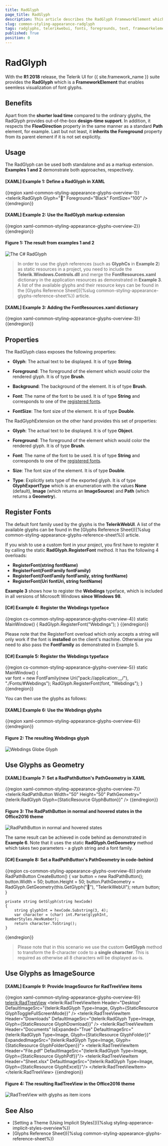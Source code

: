 ```yaml
---
title: RadGlyph
page_title: RadGlyph
description: This article describes the RadGlyph FrameworkElement which enables seemless visualization of font glyphs.
slug: common-styling-appearance-radglyph
tags: radglyphs, telerikwebui, fonts, foregrounds, text, frameworkelement, design, time
published: True
position: 0
---
```


# RadGlyph

With the **R1 2018** release, the Telerik UI for {{ site.framework_name }} suite provides the **RadGlyph** which is a **FrameworkElement** that enables seemless visualization of font glyphs.

## Benefits

Apart from the **shorter load time** compared to the ordinary glyphs, the RadGlyph provides out-of-the-box **design-time support**. In addition, it respects the **FlowDirection** property in the same manner as a standard **Path** element, for example. Last but not least, it **inherits the Foreground** property from its parent element if it is not set explicitly.

## Usage

The RadGlyph can be used both standalone and as a markup extension. **Examples 1 and 2** demonstrate both approaches, respectively.

#### __[XAML] Example 1: Define a RadGlyph in XAML__

{{region xaml-common-styling-appearance-glyphs-overview-1}}
	<telerik:RadGlyph Glyph="&#xe91e;" Foreground="Black" FontSize="100" />
{{endregion}}

#### __[XAML] Example 2: Use the RadGlyph markup extension__

{{region xaml-common-styling-appearance-glyphs-overview-2}}
	<Image Source="{telerik:RadGlyph Glyph={StaticResource GlyphCs}, Foreground=Black}" />
{{endregion}}

#### Figure 1: The result from examples 1 and 2

![The C# RadGlyph](images/radglyph-1.png)

> In order to use the glyph references (such as **GlyphCs** in **Example 2**) as static resources in a project, you need to include the **Telerik.Windows.Controls.dll** and merge the **FontResources.xaml** dictionary in the application resources as demonstrated in **Example 3**. A list of the available glyphs and their resource keys can be found in the [Glyphs Reference Sheet]({%slug common-styling-appearance-glyphs-reference-sheet%}) article.

#### __[XAML] Example 3: Adding the FontResources.xaml dictionary__
{{region xaml-common-styling-appearance-glyphs-overview-3}}
	<ResourceDictionary Source="/Telerik.Windows.Controls;component/Themes/FontResources.xaml"/> 
{{endregion}}

## Properties

The RadGlyph class exposes the following properties:

* **Glyph**: The actual text to be displayed. It is of type **String**.

* **Foreground**: The foreground of the element which would color the rendered glyph. It is of type **Brush**.

* **Background**: The background of the element. It is of type **Brush**.

* **Font**: The name of the font to be used. It is of type **String** and corresponds to one of the [registered fonts](#register-fonts).

* **FontSize**: The font size of the element. It is of type **Double**.

The RadGlyphExtension on the other hand provides this set of properties:

* **Glyph**: The actual text to be displayed. It is of type **Object**.

* **Foreground**: The foreground of the element which would color the rendered glyph. It is of type **Brush**.

* **Font**: The name of the font to be used. It is of type **String** and corresponds to one of the [registered fonts](#register-fonts).

* **Size**: The font size of the element. It is of type **Double**.

* **Type**: Explicitly sets type of the exported glyph. It is of type **GlyphExportType** which is an enumeration with the values **None** (default), **Image** (which returns an **ImageSource**) and **Path** (which returns a **Geometry**).

## Register Fonts

The default font family used by the glyphs is the **TelerikWebUI**. A list of the available glyphs can be found in the [Glyphs Reference Sheet]({%slug common-styling-appearance-glyphs-reference-sheet%}) article.

If you wish to use a custom font in your project, you first have to register it by calling the static **RadGlyph.RegisterFont** method. It has the following 4 overloads:

* **RegisterFont(string fontName)**
* **RegisterFont(FontFamily fontFamily)**
* **RegisterFont(FontFamily fontFamily, string fontName)**
* **RegisterFont(Uri fontUri, string fontName)**

**Example 3** shows how to register the **Webdings** typeface, which is included in all versions of Microsoft Windows **since Windows 98**.

#### __[C#] Example 4: Register the Webdings typeface__

{{region cs-common-styling-appearance-glyphs-overview-4}}
	static MainWindow()
	{
		RadGlyph.RegisterFont("Webdings");
	}
{{endregion}}

Please note that the RegisterFont overload which only accepts a string will only work if the font is **installed** on the client's machine. Otherwise you need to also pass the **FontFamily** as demonstrated in Example 5.

#### __[C#] Example 5: Register the Webdings typeface__

{{region cs-common-styling-appearance-glyphs-overview-5}}
	static MainWindow()
	{            
		var font = new FontFamily(new Uri("pack://application:,,,/"), "./Fonts/#Webdings");
		RadGlyph.RegisterFont(font, "Webdings");
	}
{{endregion}}

You can then use the glyphs as follows:

#### __[XAML] Example 6: Use the Webdings glyphs__

{{region xaml-common-styling-appearance-glyphs-overview-6}}
	<Path Data="{telerik:RadGlyph Font=Webdings, Glyph=&#x00fc;}" Fill="{telerik:Office2016Resource ResourceKey=IconBrush}" Width="50" Height="50" Stretch="Uniform" />
{{endregion}}

#### Figure 2: The resulting Webdings glyph

![Webdings Globe Glyph](images/radglyph-2.png)

## Use Glyphs as Geometry

#### __[XAML] Example 7: Set a RadPathButton's PathGeometry in XAML__

{{region xaml-common-styling-appearance-glyphs-overview-7}}
	<telerik:RadPathButton Width="50" Height="50" PathGeometry="{telerik:RadGlyph Glyph={StaticResource GlyphButton}}" />
{{endregion}}

#### Figure 3: The RadPathButton in normal and hovered states in the Office2016 theme

![RadPathButton in normal and hovered states](images/radglyph-3.png)

The same result can be achieved in code behind as demonstrated in **Example 6**. Note that it uses the static **RadGlyph.GetGeometry** method which takes two parameters - a glyph string and a font family.

#### __[C#] Example 8: Set a RadPathButton's PathGeometry in code-behind__

{{region cs-common-styling-appearance-glyphs-overview-8}}
	private RadPathButton CreateButton()
	{
		var button = new RadPathButton();
		button.Width = 50;
		button.Height = 50;
		button.PathGeometry = RadGlyph.GetGeometry(this.GetGlyph("&#xe63d;"), "TelerikWebUI");
		return button;
	}

	private string GetGlyph(string hexCode)
	{
		string glyphInt = hexCode.Substring(3, 4);
		var character = (char) int.Parse(glyphInt, NumberStyles.HexNumber);
		return character.ToString();
	}
{{endregion}}

> Please note that in this scenario we use the custom **GetGlyph** method to transform the 8-character code to a **single character**. This is required as otherwise all 8 characters will be displayed as-is.

## Use Glyphs as ImageSource

#### __[XAML] Example 9: Provide ImageSource for RadTreeView items__

{{region xaml-common-styling-appearance-glyphs-overview-9}}
	<telerik:RadTreeView>
		<telerik:RadTreeViewItem Header="Desktop"
										DefaultImageSrc="{telerik:RadGlyph Type=Image, Glyph={StaticResource GlyphToggleFullScreenMode}}" />
		<telerik:RadTreeViewItem Header="Downloads"
										DefaultImageSrc="{telerik:RadGlyph Type=Image, Glyph={StaticResource GlyphDownload}}" />
		<telerik:RadTreeViewItem Header="Documents" 
										IsExpanded="True"
										DefaultImageSrc="{telerik:RadGlyph Type=Image, Glyph={StaticResource GlyphFolder}}"
										ExpandedImageSrc="{telerik:RadGlyph Type=Image, Glyph={StaticResource GlyphFolderOpen}}">
			<telerik:RadTreeViewItem Header="File.pdf" 
											DefaultImageSrc="{telerik:RadGlyph Type=Image, Glyph={StaticResource GlyphPdf}}"/>
			<telerik:RadTreeViewItem Header="Sheet.xlsx"
											DefaultImageSrc="{telerik:RadGlyph Type=Image, Glyph={StaticResource GlyphExcel}}"/>
		</telerik:RadTreeViewItem>
	</telerik:RadTreeView>
{{endregion}}

#### Figure 4: The resulting RadTreeView in the Office2016 theme

![RadTreeView with glyphs as item icons](images/radglyph-4.png)

## See Also

* [Setting a Theme (Using  Implicit Styles)]({%slug styling-apperance-implicit-styles-overview%})
* [Glyphs Reference Sheet]({%slug common-styling-appearance-glyphs-reference-sheet%})
